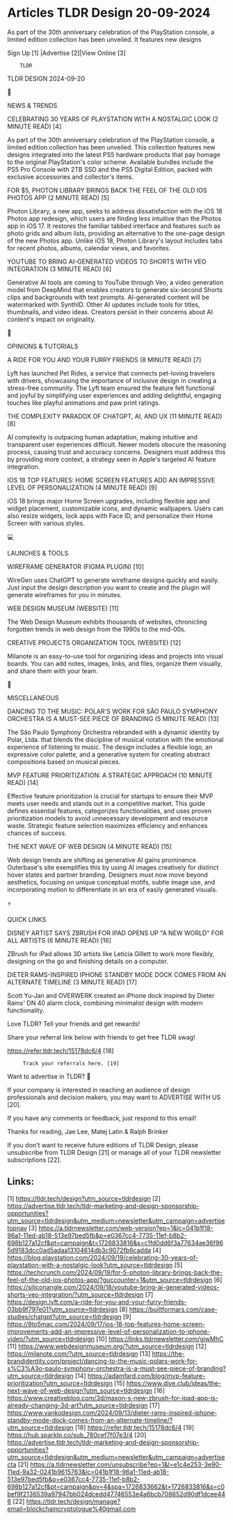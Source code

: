 # Articles TLDR Design 20-09-2024

As part of the 30th anniversary celebration of the PlayStation
console, a limited edition collection has been unveiled. It features
new designs  

 Sign Up [1] |Advertise [2]|View Online [3] 

		TLDR 

TLDR DESIGN 2024-09-20

📱 

NEWS & TRENDS

 CELEBRATING 30 YEARS OF PLAYSTATION WITH A NOSTALGIC LOOK (2 MINUTE
READ) [4] 

 As part of the 30th anniversary celebration of the PlayStation
console, a limited edition collection has been unveiled. This
collection features new designs integrated into the latest PS5
hardware products that pay homage to the original PlayStation's color
scheme. Available bundles include the PS5 Pro Console with 2TB SSD and
the PS5 Digital Edition, packed with exclusive accessories and
collector's items. 

 FOR $5, PHOTON LIBRARY BRINGS BACK THE FEEL OF THE OLD IOS PHOTOS APP
(2 MINUTE READ) [5] 

 Photon Library, a new app, seeks to address dissatisfaction with the
iOS 18 Photos app redesign, which users are finding less intuitive
than the Photos app in iOS 17. It restores the familiar tabbed
interface and features such as photo grids and album lists, providing
an alternative to the one-page design of the new Photos app. Unlike
iOS 18, Photon Library's layout includes tabs for recent photos,
albums, calendar views, and favorites. 

 YOUTUBE TO BRING AI-GENERATED VIDEOS TO SHORTS WITH VEO INTEGRATION
(3 MINUTE READ) [6] 

 Generative AI tools are coming to YouTube through Veo, a video
generation model from DeepMind that enables creators to generate
six-second Shorts clips and backgrounds with text prompts.
AI-generated content will be watermarked with SynthID. Other AI
updates include tools for titles, thumbnails, and video ideas.
Creators persist in their concerns about AI content's impact on
originality. 

🚀 

OPINIONS & TUTORIALS

 A RIDE FOR YOU AND YOUR FURRY FRIENDS (8 MINUTE READ) [7] 

 Lyft has launched Pet Rides, a service that connects pet-loving
travelers with drivers, showcasing the importance of inclusive design
in creating a stress-free community. The Lyft team ensured the feature
felt functional and joyful by simplifying user experiences and adding
delightful, engaging touches like playful animations and paw print
ratings. 

 THE COMPLEXITY PARADOX OF CHATGPT, AI, AND UX (11 MINUTE READ) [8] 

 AI complexity is outpacing human adaptation, making intuitive and
transparent user experiences difficult. Newer models obscure the
reasoning process, causing trust and accuracy concerns. Designers must
address this by providing more context, a strategy seen in Apple's
targeted AI feature integration. 

 IOS 18 TOP FEATURES: HOME SCREEN FEATURES ADD AN IMPRESSIVE LEVEL OF
PERSONALIZATION (4 MINUTE READ) [9] 

 iOS 18 brings major Home Screen upgrades, including flexible app and
widget placement, customizable icons, and dynamic wallpapers. Users
can also resize widgets, lock apps with Face ID, and personalize their
Home Screen with various styles. 

💻 

LAUNCHES & TOOLS

 WIREFRAME GENERATOR (FIGMA PLUGIN) [10] 

 WireGen uses ChatGPT to generate wireframe designs quickly and
easily. Just input the design description you want to create and the
plugin will generate wireframes for you in minutes. 

 WEB DESIGN MUSEUM (WEBSITE) [11] 

 The Web Design Museum exhibits thousands of websites, chronicling
forgotten trends in web design from the 1990s to the mid-00s. 

 CREATIVE PROJECTS ORGANIZATION TOOL (WEBSITE) [12] 

 Milanote is an easy-to-use tool for organizing ideas and projects
into visual boards. You can add notes, images, links, and files,
organize them visually, and share them with your team. 

🎁 

MISCELLANEOUS

 DANCING TO THE MUSIC: POLAR'S WORK FOR SÃO PAULO SYMPHONY ORCHESTRA
IS A MUST-SEE PIECE OF BRANDING (5 MINUTE READ) [13] 

 The São Paulo Symphony Orchestra rebranded with a dynamic identity
by Polar, Ltda. that blends the discipline of musical notation with
the emotional experience of listening to music. The design includes a
flexible logo, an expressive color palette, and a generative system
for creating abstract compositions based on musical pieces. 

 MVP FEATURE PRIORITIZATION: A STRATEGIC APPROACH (10 MINUTE READ)
[14] 

 Effective feature prioritization is crucial for startups to ensure
their MVP meets user needs and stands out in a competitive market.
This guide defines essential features, categorizes functionalities,
and uses proven prioritization models to avoid unnecessary development
and resource waste. Strategic feature selection maximizes efficiency
and enhances chances of success. 

 THE NEXT WAVE OF WEB DESIGN (4 MINUTE READ) [15] 

 Web design trends are shifting as generative AI gains prominence.
Outerbase's site exemplifies this by using AI images creatively for
distinct hover states and partner branding. Designers must now move
beyond aesthetics, focusing on unique conceptual motifs, subtle image
use, and incorporating motion to differentiate in an era of easily
generated visuals. 

⚡ 

QUICK LINKS

 DISNEY ARTIST SAYS ZBRUSH FOR IPAD OPENS UP "A NEW WORLD" FOR ALL
ARTISTS (6 MINUTE READ) [16] 

 ZBrush for iPad allows 3D artists like Leticia Gillett to work more
flexibly, designing on the go and finishing details on a computer. 

 DIETER RAMS-INSPIRED IPHONE STANDBY MODE DOCK COMES FROM AN ALTERNATE
TIMELINE (3 MINUTE READ) [17] 

 Scott Yu-Jan and OVERWERK created an iPhone dock inspired by Dieter
Rams' DN 40 alarm clock, combining minimalist design with modern
functionality. 

Love TLDR? Tell your friends and get rewards!

 Share your referral link below with friends to get free TLDR swag! 

 https://refer.tldr.tech/15178dc6/4 [18] 

		 Track your referrals here. [19] 

Want to advertise in TLDR? 📰

 If your company is interested in reaching an audience of design
professionals and decision makers, you may want to ADVERTISE WITH US
[20]. 

 If you have any comments or feedback, just respond to this email! 

Thanks for reading, 
Jae Lee, Matej Latin & Ralph Brinker 

If you don't want to receive future editions of TLDR Design, please
unsubscribe from TLDR Design [21] or manage all of your TLDR
newsletter subscriptions [22]. 

 

Links:
------
[1] https://tldr.tech/design?utm_source=tldrdesign
[2] https://advertise.tldr.tech/tldr-marketing-and-design-sponsorship-opportunities?utm_source=tldrdesign&utm_medium=newsletter&utm_campaign=advertisetopnav
[3] https://a.tldrnewsletter.com/web-version?ep=1&lc=041b1f18-96a1-11ed-ab18-513e97bed5fb&p=e0367cc4-7735-11ef-b8b2-698b127a12cf&pt=campaign&t=1726833816&s=c1fd0dd6f3a77634ae36f965d9183dcc0ad5adaa13104614db3c9072fb6cadda
[4] https://blog.playstation.com/2024/09/19/celebrating-30-years-of-playstation-with-a-nostalgic-look?utm_source=tldrdesign
[5] https://techcrunch.com/2024/09/19/for-5-photon-library-brings-back-the-feel-of-the-old-ios-photos-app/?guccounter=1&utm_source=tldrdesign
[6] https://siliconangle.com/2024/09/18/youtube-bring-ai-generated-videos-shorts-veo-integration/?utm_source=tldrdesign
[7] https://design.lyft.com/a-ride-for-you-and-your-furry-friends-03bb9f797e01?utm_source=tldrdesign
[8] https://builtformars.com/case-studies/chatgpt?utm_source=tldrdesign
[9] https://9to5mac.com/2024/09/17/ios-18-top-features-home-screen-improvements-add-an-impressive-level-of-personalization-to-iphone-video/?utm_source=tldrdesign
[10] https://links.tldrnewsletter.com/gjwMhC
[11] https://www.webdesignmuseum.org/?utm_source=tldrdesign
[12] https://milanote.com/?utm_source=tldrdesign
[13] https://the-brandidentity.com/project/dancing-to-the-music-polars-work-for-s%C3%A3o-paulo-symphony-orchestra-is-a-must-see-piece-of-branding?utm_source=tldrdesign
[14] https://adamfard.com/blog/mvp-feature-prioritization?utm_source=tldrdesign
[15] https://www.dive.club/ideas/the-next-wave-of-web-design?utm_source=tldrdesign
[16] https://www.creativebloq.com/3d/maxon-s-new-zbrush-for-ipad-app-is-already-changing-3d-art?utm_source=tldrdesign
[17] https://www.yankodesign.com/2024/09/13/dieter-rams-inspired-iphone-standby-mode-dock-comes-from-an-alternate-timeline/?utm_source=tldrdesign
[18] https://refer.tldr.tech/15178dc6/4
[19] https://hub.sparklp.co/sub_780cef7f07e3/4
[20] https://advertise.tldr.tech/tldr-marketing-and-design-sponsorship-opportunities?utm_source=tldrdesign&utm_medium=newsletter&utm_campaign=advertisecta
[21] https://a.tldrnewsletter.com/unsubscribe?ep=1&l=e1c4e253-3e90-11ed-9a32-0241b9615763&lc=041b1f18-96a1-11ed-ab18-513e97bed5fb&p=e0367cc4-7735-11ef-b8b2-698b127a12cf&pt=campaign&pv=4&spa=1726833662&t=1726833816&s=c0bef9f2136539a97947bb024dcedd47746553e4a6bcb708652d90df1dcee446
[22] https://tldr.tech/design/manage?email=blockchaincryptologue%40gmail.com